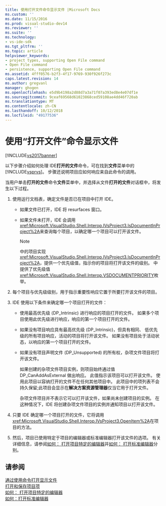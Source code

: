 ```yaml
---
title: 使用打开文件命令显示文件 |Microsoft Docs
ms.custom: ''
ms.date: 11/15/2016
ms.prod: visual-studio-dev14
ms.reviewer: ''
ms.suite: ''
ms.technology:
- vs-ide-sdk
ms.tgt_pltfrm: ''
ms.topic: article
helpviewer_keywords:
- project types, supporting Open File command
- Open File command
- persistence, supporting Open File command
ms.assetid: 4fff0576-b2f3-4f17-9769-930f926f273c
caps.latest.revision: 14
ms.author: gregvanl
manager: ghogen
ms.openlocfilehash: e5d9b4198a2d88d7a3a71f07a393ed8e4e07df1e
ms.sourcegitcommit: 9ceaf69568d61023868ced59108ae4dd46f720ab
ms.translationtype: MT
ms.contentlocale: zh-CN
ms.lasthandoff: 10/12/2018
ms.locfileid: "49177536"
---
```

# <a name="displaying-files-by-using-the-open-file-command"></a>使用“打开文件”命令显示文件
[!INCLUDE[vs2017banner](../../includes/vs2017banner.md)]

以下步骤介绍如何处理 IDE**打开的文件**命令，可在找到**文件**菜单中的[!INCLUDE[vsprvs](../../includes/vsprvs-md.md)]。 步骤还说明项目应如何响应来自此命令的调用。  
  
 当用户单击**打开的文件**命令**文件**菜单中，并选择从文件**打开的文件**对话框中，将发生以下过程。  
  
1.  使用运行文档表，确定文件是否已在项目中打开 IDE。  
  
    -   如果文件已打开，IDE 将 resurfaces 窗口。  
  
    -   如果文件未打开，IDE 会调用<xref:Microsoft.VisualStudio.Shell.Interop.IVsProject3.IsDocumentInProject%2A>来查询每个项目，以确定哪一个项目可以打开该文件。  
  
        > [!NOTE]
        >  中的项目实现<xref:Microsoft.VisualStudio.Shell.Interop.IVsProject3.IsDocumentInProject%2A>，提供一个优先级值，指示你的项目将打开该文件的级别。 中提供了优先级值<xref:Microsoft.VisualStudio.Shell.Interop.VSDOCUMENTPRIORITY>枚举。  
  
2.  每个项目与优先级级别，用于指示重要性响应它置于所要打开该文件的项目。  
  
3.  IDE 使用以下条件来确定哪一个项目打开的文件：  
  
    -   使用最高优先级 (DP_Intrinsic) 进行响应的项目打开的文件。 如果多个项目使用此优先级进行响应，响应的第一个项目打开的文件。  
  
    -   如果没有项目响应具有最高优先级 (DP_Intrinsic)，但具有相同、 低优先级的所有项目响应，活动的项目将打开该文件。 如果没有项目处于活动状态，以响应的第一个项目打开的文件。  
  
    -   如果没有项目声明文件 (DP_Unsupported) 的所有权，杂项文件项目将打开该文件。  
  
         如果创建的杂项文件项目实例，则项目始终通过值 DP_CanAddAsExternal 做出响应。 此值指示该项目可以打开该文件。 使用此项目以容纳打开的文件不在任何其他项目中。 此项目中的项列表不会持久保留;此项目会显示在**解决方案资源管理器**仅当它用于打开文件。  
  
         杂项文件项目并不表示它可以打开该文件，如果尚未创建项目的实例。 在这种情况下，IDE 将创建杂项文件项目的实例并通知项目以打开该文件。  
  
4.  只要 IDE 确定哪一个项目打开的文件，它将调用<xref:Microsoft.VisualStudio.Shell.Interop.IVsProject3.OpenItem%2A>在项目的方法。  
  
5.  然后，项目已使用特定于项目的编辑器或标准编辑器打开该文件的选项。 有关详细信息，请参阅[如何： 打开项目特定的编辑器](../../extensibility/how-to-open-project-specific-editors.md)并[如何： 打开标准编辑器](../../extensibility/how-to-open-standard-editors.md)分别。  
  
## <a name="see-also"></a>请参阅  
 [通过使用命令打开显示文件](../../extensibility/internals/displaying-files-by-using-the-open-with-command.md)   
 [打开和保存项目项](../../extensibility/internals/opening-and-saving-project-items.md)   
 [如何： 打开项目特定的编辑器](../../extensibility/how-to-open-project-specific-editors.md)   
 [如何：打开标准编辑器](../../extensibility/how-to-open-standard-editors.md)

